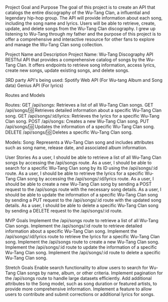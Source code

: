 Project Goal and Purpose
The goal of this project is to create an API that catalogs the entire discography of the Wu-Tang Clan, a influential and legendary hip-hop group. The API will provide information about each song, including the song name and lyrics. Users will be able to retrieve, create, update, and delete songs from the Wu-Tang Clan discography. I grew up listening to Wu-Tang through my father and the purpose of this project is to offer a comprehensive and interactive resource for other fans to explore and manage the Wu-Tang Clan song collection.

Project Name and Description
Project Name: Wu-Tang Discography API
RESTful API that provides a comprehensive catalog of songs by the Wu-Tang Clan. It offers endpoints to retrieve song information, access lyrics, create new songs, update existing songs, and delete songs.


3RD party API's being used:
Spotify Web API (For Wu-tang Album and Song data)
Genius API (For lyrics)

Routes and Models

Routes:
GET /api/songs: Retrieves a list of all Wu-Tang Clan songs.
GET /api/songs/:id: Retrieves detailed information about a specific Wu-Tang Clan song.
GET /api/songs/:id/lyrics: Retrieves the lyrics for a specific Wu-Tang Clan song.
POST /api/songs: Creates a new Wu-Tang Clan song.
PUT /api/songs/:id: Updates the information of a specific Wu-Tang Clan song.
DELETE /api/songs/:id: Deletes a specific Wu-Tang Clan song.

Models:
Song: Represents a Wu-Tang Clan song and includes attributes such as song name, release date, and associated album information.

User Stories
As a user, I should be able to retrieve a list of all Wu-Tang Clan songs by accessing the /api/songs route.
As a user, I should be able to search for a specific Wu-Tang Clan song by its ID using the /api/songs/:id route.
As a user, I should be able to retrieve the lyrics for a specific Wu-Tang Clan song by accessing the /api/songs/:id/lyrics route.
As a user, I should be able to create a new Wu-Tang Clan song by sending a POST request to the /api/songs route with the necessary song details.
As a user, I should be able to update the information of a specific Wu-Tang Clan song by sending a PUT request to the /api/songs/:id route with the updated song details.
As a user, I should be able to delete a specific Wu-Tang Clan song by sending a DELETE request to the /api/songs/:id route.

MVP Goals
Implement the /api/songs route to retrieve a list of all Wu-Tang Clan songs.
Implement the /api/songs/:id route to retrieve detailed information about a specific Wu-Tang Clan song.
Implement the /api/songs/:id/lyrics route to retrieve the lyrics for a specific Wu-Tang Clan song.
Implement the /api/songs route to create a new Wu-Tang Clan song.
Implement the /api/songs/:id route to update the information of a specific Wu-Tang Clan song.
Implement the /api/songs/:id route to delete a specific Wu-Tang Clan song.

Stretch Goals
Enable search functionality to allow users to search for Wu-Tang Clan songs by name, album, or other criteria.
Implement pagination for the /api/songs route to handle large datasets efficiently.
Add additional attributes to the Song model, such as song duration or featured artists, to provide more comprehensive information.
Implement a feature to allow users to contribute and submit corrections or additional lyrics for songs.

